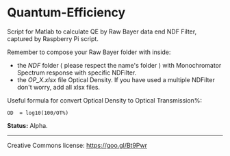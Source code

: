 # Quantum-Efficiency
Script for Matlab to calculate QE by Raw Bayer data end NDF Filter, captured by Raspberry Pi script.  

Remember to compose your Raw Bayer folder with inside:  
* the *NDF* folder ( please respect the name's folder ) with Monochromator Spectrum response with specific NDFilter.  
* the *OP_X.xlsx* file Optical Density. If you have used a multiple NDFilter don't worry, add all xlsx files.

Useful formula for convert Optical Density to Optical Transmission%:

    OD  = log10(100/OT%)

**Status:** Alpha.

------------------------
Creative Commons license: https://goo.gl/Bt9Pwr
